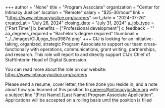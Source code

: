 +++
author = "None"
title = "Program Associate"
organization = "Center for Intimacy Justice"
location = "Remote"
salary = "$25-30/hour"
link = "https://www.intimacyjustice.org/careers"
sort_date = "2024-07-26"
created_at = "July 26, 2024"
closing_date = "July 31, 2024"
a_job_type = ["Part Time"]
b_benefits = ["Professional development"]
c_feedback = ""
aa_degrees_required = "Bachelor's degree required"
thumbnail = "../../images/CIJLogo_5ca3987d.png"
+++
CIJ is looking for an initiative-taking, organized, strategic Program Associate to support our team cross-functionally with operations, communications, grant writing, partnerships, and research. This role will report to and directly support CIJ’s Chief of Staff/Interim Head of Digital Supression.

You can read more about the role on our website: https://www.intimacyjustice.org/careers

Please send a resume, cover letter, the time zone you reside in, and a note about how you learned of this position to careers@intimacyjustice.org with a subject line “[First Name] [Last Name] Program Associate Application”. Applications will be accepted on a rolling basis until the position is filled